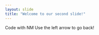 ```yaml
---
layout: slide
title: "Welcome to our second slide!"
---
```

Code with NM
Use the left arrow to go back!
